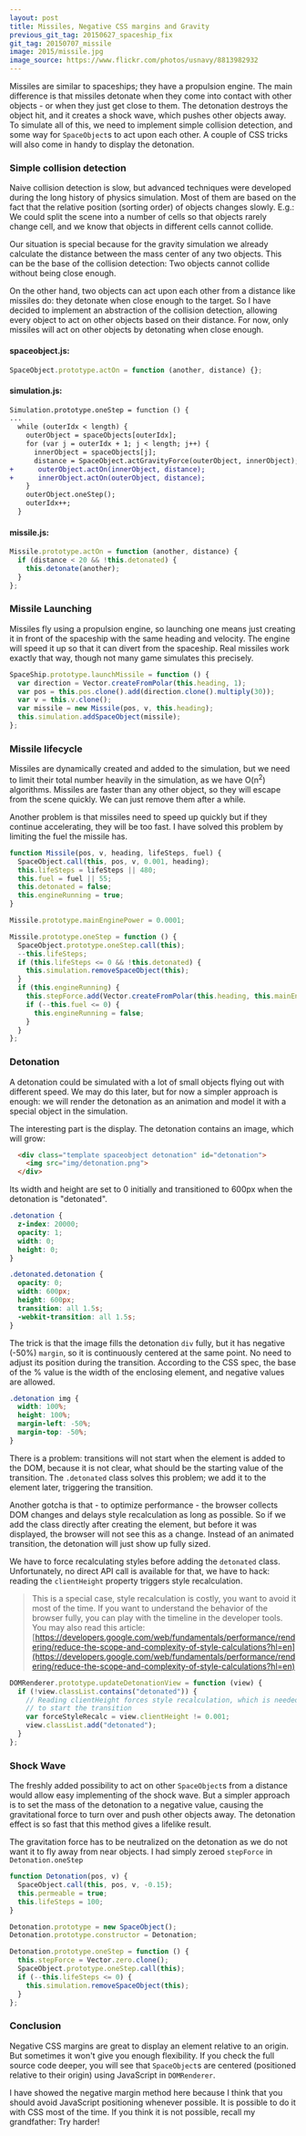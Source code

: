 ```yaml
---
layout: post
title: Missiles, Negative CSS margins and Gravity
previous_git_tag: 20150627_spaceship_fix
git_tag: 20150707_missile
image: 2015/missile.jpg
image_source: https://www.flickr.com/photos/usnavy/8813982932
---
```


Missiles are similar to spaceships; they have a propulsion engine. The main difference is that missiles detonate when they come into contact with other objects - or when they just get close to them. The detonation destroys the object hit, and it creates a shock wave, which pushes other objects away. To simulate all of this, we need to implement simple collision detection, and some way for `SpaceObject`s to act upon each other. A couple of CSS tricks will also come in handy to display the detonation.

### Simple collision detection

Naive collision detection is slow, but advanced techniques were developed during the long history of physics simulation. Most of them are based on the fact that the relative position (sorting order) of objects changes slowly. E.g.: We could split the scene into a number of cells so that objects rarely change cell, and we know that objects in different cells cannot collide.

Our situation is special because for the gravity simulation we already calculate the distance between the mass center of any two objects. This can be the base of the collision detection: Two objects cannot collide without being close enough.

On the other hand, two objects can act upon each other from a distance like missiles do: they detonate when close enough to the target. So I have decided to implement an abstraction of the collision detection, allowing every object to act on other objects based on their distance. For now, only missiles will act on other objects by detonating when close enough.

#### spaceobject.js:
```javascript
SpaceObject.prototype.actOn = function (another, distance) {};
```

#### simulation.js:
```diff
Simulation.prototype.oneStep = function () {
...
  while (outerIdx < length) {
    outerObject = spaceObjects[outerIdx];
    for (var j = outerIdx + 1; j < length; j++) {
      innerObject = spaceObjects[j];
      distance = SpaceObject.actGravityForce(outerObject, innerObject);
+      outerObject.actOn(innerObject, distance);
+      innerObject.actOn(outerObject, distance);
    }
    outerObject.oneStep();
    outerIdx++;
  }
```
#### missile.js:

```javascript
Missile.prototype.actOn = function (another, distance) {
  if (distance < 20 && !this.detonated) {
    this.detonate(another);
  }
};
```

### Missile Launching

Missiles fly using a propulsion engine, so launching one means just creating it in front of the spaceship with the same heading and velocity. The engine will speed it up so that it can divert from the spaceship. Real missiles work exactly that way, though not many game simulates this precisely.


```javascript
SpaceShip.prototype.launchMissile = function () {
  var direction = Vector.createFromPolar(this.heading, 1);
  var pos = this.pos.clone().add(direction.clone().multiply(30));
  var v = this.v.clone();
  var missile = new Missile(pos, v, this.heading);
  this.simulation.addSpaceObject(missile);
};
```

### Missile lifecycle

Missiles are dynamically created and added to the simulation, but we need to limit their total number heavily in the simulation, as we have O(n<sup>2</sup>) algorithms. Missiles are faster than any other object, so they will escape from the scene quickly. We can just remove them after a while.

Another problem is that missiles need to speed up quickly but if they continue accelerating, they will be too fast. I have solved this problem by limiting the fuel the missile has.

```javascript
function Missile(pos, v, heading, lifeSteps, fuel) {
  SpaceObject.call(this, pos, v, 0.001, heading);
  this.lifeSteps = lifeSteps || 480;
  this.fuel = fuel || 55;
  this.detonated = false;
  this.engineRunning = true;
}

Missile.prototype.mainEnginePower = 0.0001;

Missile.prototype.oneStep = function () {
  SpaceObject.prototype.oneStep.call(this);
  --this.lifeSteps;
  if (this.lifeSteps <= 0 && !this.detonated) {
    this.simulation.removeSpaceObject(this);
  }
  if (this.engineRunning) {
    this.stepForce.add(Vector.createFromPolar(this.heading, this.mainEnginePower));
    if (--this.fuel <= 0) {
      this.engineRunning = false;
    }
  }
};
```

### Detonation

A detonation could be simulated with a lot of small objects flying out with different speed. We may do this later, but for now a simpler approach is enough: we will render the detonation as an animation and model it with a special object in the simulation.

The interesting part is the display. The detonation contains an image, which will grow:

```html
  <div class="template spaceobject detonation" id="detonation">
    <img src="img/detonation.png">
  </div>
```

Its width and height are set to 0 initially and transitioned to 600px when the detonation is "detonated".

```css
.detonation {
  z-index: 20000;
  opacity: 1;
  width: 0;
  height: 0;
}

.detonated.detonation {
  opacity: 0;
  width: 600px;
  height: 600px;
  transition: all 1.5s;
  -webkit-transition: all 1.5s;
}
```

The trick is that the image fills the detonation `div` fully, but it has negative (-50%) `margin`, so it is continuously centered at the same point. No need to adjust its position during the transition. 
According to the CSS spec, the base of the % value is the width of the enclosing element, and negative values are allowed.
 
```css
.detonation img {
  width: 100%;
  height: 100%;
  margin-left: -50%;
  margin-top: -50%;
}
```

There is a problem: transitions will not start when the element is added to the DOM, because it is not clear, what should be the starting value of the transition. The `.detonated` class solves this problem; we add it to the element later, triggering the transition.

Another gotcha is that - to optimize performance - the browser collects DOM changes and delays style recalculation as long as possible. So if we add the class directly after creating the element, but before it was displayed, the browser will not see this as a change. Instead of an animated transition, the detonation will just show up fully sized.

We have to force recalculating styles before adding the `detonated` class. Unfortunately, no direct API call is available for that, we have to hack: reading the `clientHeight` property triggers style recalculation.

> This is a special case, style recalculation is costly, you want to avoid it most of the time. If you want to understand the behavior of the browser fully, you can play with the timeline in the developer tools. You may also read this article: [https://developers.google.com/web/fundamentals/performance/rendering/reduce-the-scope-and-complexity-of-style-calculations?hl=en](https://developers.google.com/web/fundamentals/performance/rendering/reduce-the-scope-and-complexity-of-style-calculations?hl=en)

```javascript
DOMRenderer.prototype.updateDetonationView = function (view) {
  if (!view.classList.contains("detonated")) {
    // Reading clientHeight forces style recalculation, which is needed
    // to start the transition
    var forceStyleRecalc = view.clientHeight != 0.001;
    view.classList.add("detonated");
  }
};
```

### Shock Wave

The freshly added possibility to act on other `SpaceObject`s from a distance would allow easy implementing of the shock wave. But a simpler approach is to set the mass of the detonation to a negative value, causing the gravitational force to turn over and push other objects away. The detonation effect is so fast that this method gives a lifelike result.

The gravitation force has to be neutralized on the detonation as we do not want it to fly away from near objects. I had simply zeroed `stepForce` in `Detonation.oneStep`


```javascript
function Detonation(pos, v) {
  SpaceObject.call(this, pos, v, -0.15);
  this.permeable = true;
  this.lifeSteps = 100;
}

Detonation.prototype = new SpaceObject();
Detonation.prototype.constructor = Detonation;

Detonation.prototype.oneStep = function () {
  this.stepForce = Vector.zero.clone();
  SpaceObject.prototype.oneStep.call(this);
  if (--this.lifeSteps <= 0) {
    this.simulation.removeSpaceObject(this);
  }
};
```

### Conclusion

Negative CSS margins are great to display an element relative to an origin. But sometimes it won't give you enough flexibility. If you check the full source code deeper, you will see that `SpaceObject`s are centered (positioned relative to their origin) using JavaScript in `DOMRenderer`.

I have showed the negative margin method here because I think that you should avoid JavaScript positioning whenever possible. It is possible to do it with CSS most of the time. If you think it is not possible, recall my grandfather: Try harder!